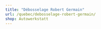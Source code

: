 ```yaml
---
title: "Débosselage Robert Germain"
url: /quebec/debosselage-robert-germain/
shop: Autowerkstatt
---
```

